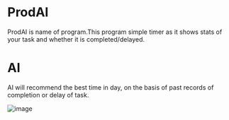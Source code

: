 # ProdAI
ProdAI is name of program.This program simple timer as it shows stats of your task and whether it is completed/delayed. 
# AI
AI will recommend the best time in day, on the basis of past records of completion or delay of task.

![image](https://user-images.githubusercontent.com/73933595/121731166-34c15c00-cb0e-11eb-842c-4adbe41e4bfe.png)
